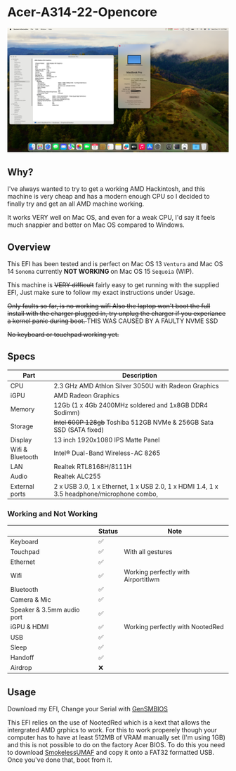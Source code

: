 # Acer-A314-22-Opencore
<img src="./Working.png">

## Why?
I've always wanted to try to get a working AMD Hackintosh, and this machine is very cheap and has a modern enough CPU so I decided to finally try and get an all AMD machine working.


It works VERY well on Mac OS, and even for a weak CPU, I'd say it feels much snappier and better on Mac OS compared to Windows.

## Overview

This EFI has been tested and is perfect on Mac OS 13 `Ventura` and Mac OS 14 `Sonoma` currently <strong> NOT WORKING </strong> on Mac OS 15 `Sequoia` (WIP).

This machine is <s>VERY difficult</s> fairly easy to get running with the supplied EFI, Just make sure to follow my exact instructions under Usage.

<s>Only faults so far, is no working wifi Also the laptop won't boot the full install with the charger plugged in, try unplug the charger if you experiance a kernel panic during boot. </s> THIS WAS CAUSED BY A FAULTY NVME SSD


<s> No keyboard or touchpad working yet. </s>

## Specs

| Part             | Description                                                                                                    |
| ---------------- | -------------------------------------------------------------------------------------------------------------- |
| CPU              | 2.3 GHz AMD Athlon Silver 3050U with Radeon Graphics                                                           |
| iGPU             | AMD Radeon Graphics                                                                                            |
| Memory           | 12Gb (1 x 4Gb 2400MHz soldered and 1x8GB DDR4 Sodimm)                                                          |
| Storage          | <s>Intel 600P 128gb</s> Toshiba 512GB NVMe & 256GB Sata SSD (SATA fixed)                                       |
| Display          | 13 inch 1920x1080 IPS Matte Panel                                                                              |
| Wifi & Bluetooth | Intel® Dual-Band Wireless-AC 8265                                                                              |
| LAN              | Realtek RTL8168H/8111H                                                                                         |
| Audio            | Realtek ALC255                                                                                                        |
| External ports   | 2 x USB 3.0, 1 x Ethernet, 1 x USB 2.0, 1 x HDMI 1.4, 1 x 3.5 headphone/microphone combo,                      |

### Working and Not Working

|                                                   | Status | Note                              |
| ------------------------------------------------- | ------ | ----------------------------------|
| Keyboard                                          | ✅     |                                   |
| Touchpad                                          | ✅     |With all gestures                  |
| Ethernet                                          | ✅     |                                   |
| Wifi                                              | ✅     |Working perfectly with Airportitlwm|
| Bluetooth                                         | ✅     |                                   |
| Camera & Mic                                      | ✅     |                                   |
| Speaker & 3.5mm audio port                        | ✅     |                                   |
| iGPU & HDMI                                       | ✅     |Working perfectly with NootedRed   |
| USB                                               | ✅     |                                   |
| Sleep                                             | ✅     |                                   |
| Handoff                                           | ✅     |                                   |
| Airdrop                                           | ❌     |                                   |


## Usage

Download my EFI, Change your Serial with [GenSMBIOS](https://github.com/corpnewt/GenSMBIOS) 

This EFI relies on the use of NootedRed which is a kext that allows the intergrated AMD grphics to work.
For this to work properely though your computer has to have at least 512MB of VRAM manually set (I'm using 1GB) and this is not possible to do on the factory Acer BIOS.
To do this you need to download [SmokelessUMAF](https://github.com/DavidS95/Smokeless_UMAF) and copy it onto a FAT32 formatted USB. Once you've done that, boot from it.



